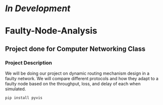 # ***In Development***
# Faulty-Node-Analysis
## Project done for Computer Networking Class
### Project Description

We will be doing our project on dynamic routing mechanism design in a faulty network. We will compare different protocols and how they adapt to a faulty node based on the throughput, loss, and delay of each when simulated.

`pip install pyvis`